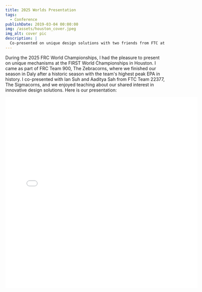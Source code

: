 ```yaml
---
title: 2025 Worlds Presentation
tags:
  - Conference
publishDate: 2019-03-04 00:00:00
img: /assets/houston_cover.jpeg
img_alt: cover pic
description: |
  Co-presented on unique design solutions with two friends from FTC at 2025 Championships
---
```


During the 2025 FRC World Championships, I had the pleasure to present on unique mechanisms at the FIRST World Championships in Houston. I came as part of FRC Team 900, The Zebracorns, where we finished our season in Daly after a historic season with the team's highest peak EPA in history. I co-presented with Ian Suh and Aaditya Sah from FTC Team 22377, The Sigmacorns, and we enjoyed teaching about our shared interest in innovative design solutions. Here is our presentation:

<iframe 
  src="/assets/Mechanical Masterpieces_ Houston World Championship Presentation.pdf" 
  width="120%" 
  height="600px" 
  style="border: none;"
></iframe>